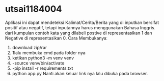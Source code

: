 # utsai1184004
Aplikasi ini dapat mendeteksi Kalimat/Cerita/Berita yang di inputkan bersifat positif atau negatif, tetapi inputannya harus menggunakan Bahasa Inggris. dari kumpulan contoh kata yang dilabeli postive di representasikan 1 dan Negative di representasikan 0. 
Cara Membukanya:

1. download zip/rar
2. 1lalu membuka cmd pada folder nya
3. ketikan python3 -m venv venv
4. -source venv/bin/activate
5. -pip install -r requirements.txt
6. python app.py Nanti akan keluar link nya lalu dibuka pada browser.
